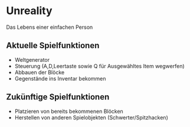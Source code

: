 # Unreality 
Das Lebens einer einfachen Person

## Aktuelle Spielfunktionen
* Weltgenerator
* Steuerung (A,D,Leertaste sowie Q für Ausgewähltes Item wegwerfen)
* Abbauen der Blöcke
* Gegenstände ins Inventar bekommen

## Zukünftige Spielfunktionen
* Platzieren von bereits bekommenen Blöcken
* Herstellen von anderen Spielobjekten (Schwerter/Spitzhacken)
